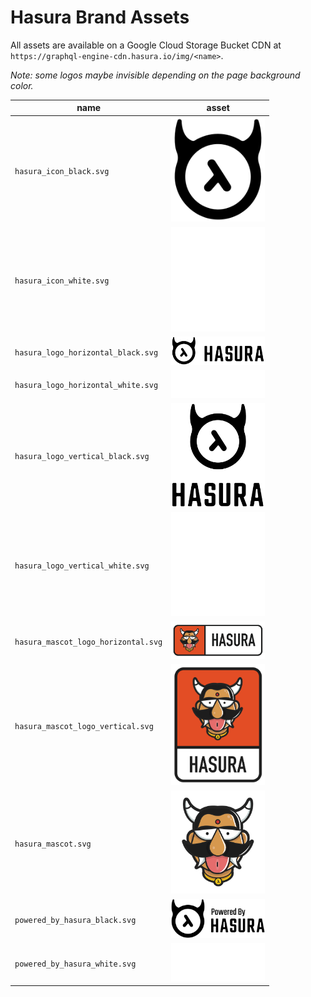 # Hasura Brand Assets

All assets are available on a Google Cloud Storage Bucket CDN at `https://graphql-engine-cdn.hasura.io/img/<name>`.

*Note: some logos maybe invisible depending on the page background color.*

| name | asset |
| ---- | ----- |
| `hasura_icon_black.svg` | <kbd><img src="hasura_icon_black.svg" width="150px" style="background-color: white;" /></kbd> |
| `hasura_icon_white.svg` | <kbd><img src="hasura_icon_white.svg" width="150px" style="background-color: black;" /></kbd> |
| `hasura_logo_horizontal_black.svg` | <kbd><img src="hasura_logo_horizontal_black.svg" width="150px" style="background-color: white;" /></kbd> |
| `hasura_logo_horizontal_white.svg` | <kbd><img src="hasura_logo_horizontal_white.svg" width="150px" style="background-color: black;" /></kbd> |
| `hasura_logo_vertical_black.svg` | <kbd><img src="hasura_logo_vertical_black.svg" width="150px" style="background-color: white;" /></kbd> |
| `hasura_logo_vertical_white.svg` | <kbd><img src="hasura_logo_vertical_white.svg" width="150px" style="background-color: black;" /></kbd> |
| `hasura_mascot_logo_horizontal.svg` | <kbd><img src="hasura_mascot_logo_horizontal.svg" width="150px" style="background-color: white;" /></kbd> |
| `hasura_mascot_logo_vertical.svg` | <kbd><img src="hasura_mascot_logo_vertical.svg" width="150px" style="background-color: white;" /></kbd> |
| `hasura_mascot.svg` | <kbd><img src="hasura_mascot.svg" width="150px" style="background-color: white;" /></kbd> |
| `powered_by_hasura_black.svg` | <kbd><img src="powered_by_hasura_black.svg" width="150px" style="background-color: white;" /></kbd> |
| `powered_by_hasura_white.svg` | <kbd><img src="powered_by_hasura_white.svg" width="150px" style="background-color: black;" /></kbd> |
